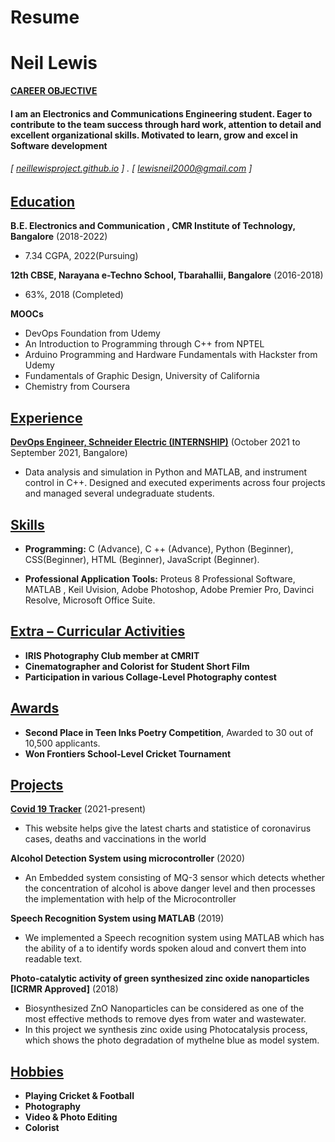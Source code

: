 # Resume
Neil Lewis
======
<ins>**CAREER OBJECTIVE**
####  I am an Electronics and Communications Engineering student.   Eager to contribute to the team success through hard work, attention to detail and excellent organizational skills. Motivated to learn, grow and excel in Software development 
###### [ [neillewisproject.github.io](https://github.com/neillewisproject) ] . [ lewisneil2000@gmail.com ] 


<ins>Education
---------

**B.E. Electronics and Communication , CMR Institute of Technology, Bangalore** (2018-2022)

- 7.34 CGPA, 2022(Pursuing)

**12th CBSE, Narayana e-Techno School, Tbarahallii, Bangalore** (2016-2018)

- 63%, 2018 (Completed)

**MOOCs** 

- DevOps Foundation from Udemy
- An Introduction to Programming through C++ from NPTEL
- Arduino Programming and Hardware Fundamentals with Hackster from Udemy
- Fundamentals of Graphic Design, University of California
- Chemistry from Coursera


<ins>Experience
---------
**[DevOps Engineer, Schneider Electric (INTERNSHIP)](https://drive.google.com/file/d/1jIl7rrRJ9I45e6v5Yw_aszZVQ0Anykan/view?usp=sharing)** (October 2021 to September 2021, Bangalore)

- Data analysis and simulation in Python and MATLAB, and instrument control in C++. Designed and executed experiments across four projects and managed several undegraduate students.



<ins>Skills
------
- **Programming:** C (Advance), C ++ (Advance), Python (Beginner), CSS(Beginner),  HTML (Beginner), JavaScript (Beginner).

- **Professional Application Tools:** Proteus 8 Professional Software, MATLAB , Keil Uvision, Adobe Photoshop, Adobe Premier Pro, Davinci Resolve, Microsoft Office Suite.

<ins>Extra – Curricular Activities
------
- **IRIS Photography Club member at CMRIT** 
- **Cinematographer and Colorist for Student Short Film** 
- **Participation in various Collage-Level Photography contest** 

<ins>Awards
------
- **Second Place in Teen Inks Poetry Competition**, Awarded to 30 out of 10,500 applicants.
- **Won Frontiers School-Level Cricket Tournament**

<ins>Projects
--------
**[Covid 19 Tracker](https://github.com/neillewisproject/covid-tracker)** (2021-present)

- This website helps give the latest charts and statistice of coronavirus cases, deaths and vaccinations in the world

**Alcohol Detection System using microcontroller** (2020)

- An Embedded system consisting of MQ-3 sensor which detects whether the concentration of alcohol is above danger level and then processes the implementation with help of the Microcontroller

**Speech Recognition System using MATLAB** (2019)
-  We implemented a Speech recognition system using MATLAB which has the ability of a to identify words spoken aloud and convert them into readable text.


**Photo-catalytic activity of green synthesized zinc oxide nanoparticles [ICRMR Approved]** (2018)
- Biosynthesized ZnO Nanoparticles can be considered as one of the most effective methods to remove dyes from water and wastewater. 
- In this project we synthesis zinc oxide using Photocatalysis process, which shows the photo degradation of mythelne blue as model system.

<ins>Hobbies
------
- **Playing Cricket & Football**
- **Photography**
- **Video & Photo Editing**
- **Colorist**
   
